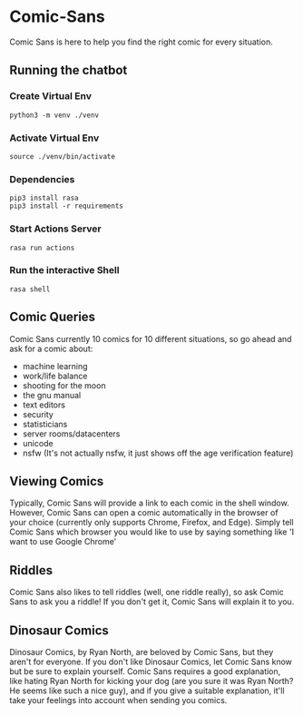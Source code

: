 # Comic-Sans
Comic Sans is here to help you find the right comic for every situation. 

## Running the chatbot


### Create Virtual Env
``` 
python3 -m venv ./venv
```

### Activate Virtual Env
```
source ./venv/bin/activate
```

### Dependencies
```
pip3 install rasa
pip3 install -r requirements
```

### Start Actions Server
```
rasa run actions
```

### Run the interactive Shell
```
rasa shell
```


## Comic Queries

Comic Sans currently 10 comics for 10 different situations, so go ahead and ask for a comic about:

* machine learning
* work/life balance
* shooting for the moon
* the gnu manual
* text editors
* security
* statisticians
* server rooms/datacenters
* unicode
* nsfw (It's not actually nsfw, it just shows off the age verification feature)


## Viewing Comics

Typically, Comic Sans will provide a link to each comic in the shell window. However, Comic Sans can open a comic automatically in the browser of your choice (currently only supports Chrome, Firefox, and Edge). Simply tell Comic Sans which browser you would like to use by saying something like 'I want to use Google Chrome'


## Riddles 

Comic Sans also likes to tell riddles (well, one riddle really), so ask Comic Sans to ask you a riddle! If you don't get it, Comic Sans will explain it to you.

## Dinosaur Comics

Dinosaur Comics, by Ryan North, are beloved by Comic Sans, but they aren't for everyone. If you don't like Dinosaur Comics, let Comic Sans know but be sure to explain yourself. Comic Sans requires a good explanation, like hating Ryan North for kicking your dog (are you sure it was Ryan North? He seems like such a nice guy), and if you give a suitable explanation, it'll take your feelings into account when sending you comics. 

